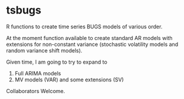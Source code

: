 tsbugs
======
R functions to create time series BUGS models of various order.

At the moment function available to create standard AR models with extensions for non-constant variance (stochastic volatility models and random variance shift models).

Given time, I am going to try to expand to

  1) Full ARIMA models
  2) MV models (VAR) and some extensions (SV)

Collaborators Welcome.
